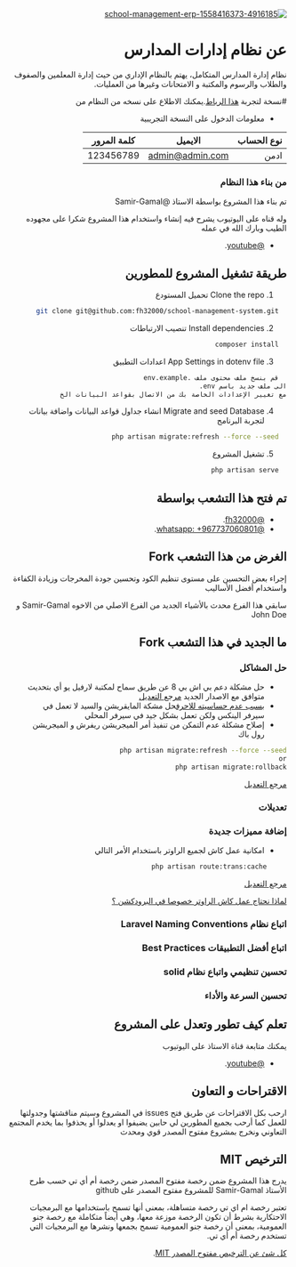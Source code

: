 <div dir="rtl">
<a href="#"><img src="https://i.ibb.co/r203QFc/school-management-erp-1558416373-4916185.png" alt="school-management-erp-1558416373-4916185" border="0" /></a>
<p align="center">

# عن نظام إدارات المدارس

نظام إدارة المدارس المتكامل، يهتم بالنظام الإداري من حيث إدارة المعلمين والصفوف والطلاب والرسوم والمكتبة و الامتحانات وغيرها من العمليات.

#نسخة لتجربة
[هذا الرباط](https://fh32000.com/sms).يمكنك الاطلاع على نسخه من النظام من

- معلومات الدخول على النسخة التجريبية

| نوع الحساب  | الايميل | كلمة المرور |
| ------------- |  ----- | -------- |
| ادمن | admin@admin.com | 123456789 |

### من بناء هذا النظام
تم بناء هذا المشروع بواسطة الاستاذ @Samir-Gamal

وله قناه على اليوتيوب يشرح فيه إنشاء واستخدام هذا المشروع
شكرا على مجهوده الطيب وبارك الله في عمله

- [@youtube](https://www.youtube.com/watch?v=zKVIM-lnauo&list=PLftLUHfDSiZ7-RAsH8NskS7AYofykW_WN).

## طريقة تشغيل المشروع للمطورين
1. Clone the repo تحميل المستودع
```sh
  git clone git@github.com:fh32000/school-management-system.git
```
2. Install dependencies  تنصيب الارتباطات
```sh
  composer install
```
3.  App Settings in dotenv file  اعدادات التطبيق
```sh
  قم بنسخ ملف محتوى ملف .env.example
الى ملف جديد باسم env.
مع تغيير الإعدادات الخاصة بك من الاتصال بقواعد البيانات الخ
```
4. Migrate and seed Database انشاء جداول قواعد البيانات واضافة بيانات لتجربة البرنامج
```sh
  php artisan migrate:refresh --force --seed
```
5. تشغيل المشروع
```sh
  php artisan serve
```
## تم فتح هذا التشعب بواسطة

- [@fh32000](https://fb.com/fh32000).
- [@whatsapp: +967737060801](https://wa.me/+967737060801
).

## الغرض من هذا التشعب Fork

إجراء بعض التحسين على مستوى تنظيم الكود وتحسين جودة المخرجات وزيادة الكفاءة واستخدام أفضل الأساليب

سابقي هذا الفرع محدث بالأشياء الجديد من الفرع الاصلي من الاخوه
Samir-Gamal
و
John Doe

## ما الجديد في هذا التشعب Fork

### حل المشاكل
- حل مشكلة دعم بي اش بي 8 عن طريق سماح لمكتبة لارفيل يو أي بتحديث متوافق مع الاصدار الجديد
[ مرجع التعديل](https://github.com/fh32000/school-management-system/commit/798db7d49dffeac3c4c1cb7a33b57b588c39f272
)
- [ بسبب عدم حساسيته للاحرف](https://stackoverflow.com/questions/26560376/base-table-or-view-not-found-error-in-web-hosting-pdo-mysql
 )حل مشكة المايقريشن والسيد لا تعمل في سيرفر الينكس ولكن تعمل بشكل جيد في سيرفر المحلي 
- إصلاح مشكلة عدم التمكن من تنفيذ أمر الميجريشن ريفرش و الميجريشن رول باك
```sh
php artisan migrate:refresh --force --seed
or
php artisan migrate:rollback
```
[ مرجع التعديل](https://github.com/fh32000/school-management-system/commit/d6cec40ce2db6aa2ce3d67c1239dc7aa658cc4e7
)

### تعديلات

### إضافة مميزات جديدة
- امكانية عمل كاش لجميع الراوتر باستخدام الأمر التالي
```sh
     php artisan route:trans:cache
```

[ مرجع التعديل](https://github.com/fh32000/school-management-system/commit/69102432adcf0b6f526a7e8076d68839d7cc4875)

  [لماذا نحتاج عمل كاش الراوتر خصوصا في البرودكشن ؟](https://voltagead.com/laravel-route-caching-for-improved-performance/)

###  اتباع نظام Laravel Naming Conventions

###  اتباع أفضل التطبيقات Best Practices


###  تحسين تنظيمي واتباع نظام solid

### تحسين السرعة والأداء



## تعلم كيف تطور وتعدل على المشروع
يمكنك متابعة قناة الاستاذ على اليوتيوب
- [@youtube](https://www.youtube.com/watch?v=zKVIM-lnauo&list=PLftLUHfDSiZ7-RAsH8NskS7AYofykW_WN).

## الاقتراحات و التعاون

ارحب بكل الاقتراحات عن طريق فتح issues في المشروع وسيتم مناقشتها وجدولتها للعمل
كما أرحب بجميع المطورين لي حابين يضيفوا او يعدلوا أو يحذفوا بما يخدم المجتمع التعاوني ونخرج بمشروع مفتوح المصدر قوي ومحدث


##  الترخيص MIT

يدرج هذا المشروع ضمن رخصة مفتوح المصدر ضمن رخصة أم أي تي
حسب طرح الأستاذ Samir-Gamal للمشروع مفتوح المصدر على github

تعتبر رخصة ام اي تي رخصة متساهلة، بمعنى أنها تسمح باستخدامها مع البرمجيات الاحتكارية بشرط أن تكون الرخصة موزعة معها، وهي أيضاً متكاملة مع رخصة جنو العمومية، بمعنى أن رخصة جنو العمومية تسمح بجمعها ونشرها مع البرمجيات التي تستخدم رخصة أم أي تي.

[ كل شئ عن الترخيص مفتوح المصدر MIT](https://opensource.org/licenses/MIT).
</div>
